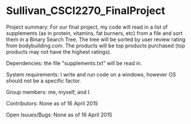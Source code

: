 # Sullivan_CSCI2270_FinalProject


Project summary:
For our final project, my code will read in a list of supplements (as in protein, vitamins, fat burners, etc) from a file and sort them in a Binary Search Tree. The tree will be sorted by user review rating from bodybuilding.com. The products will be top products purchased (top products may not have the highest ratings).

Dependencies:
the file "supplements.txt" will be read in.

System requirements:
I write and run code on a windows, however OS should not be a specific factor.

Group members:
me, myself, and I.

Contributors:
None as of 16 April 2015

Open Isuues/Bugs:
None as of 16 April 2015


